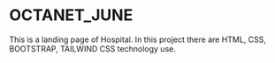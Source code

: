 # OCTANET_JUNE
This is a landing page of Hospital. In this project there are HTML, CSS, BOOTSTRAP, TAILWIND CSS technology use.
